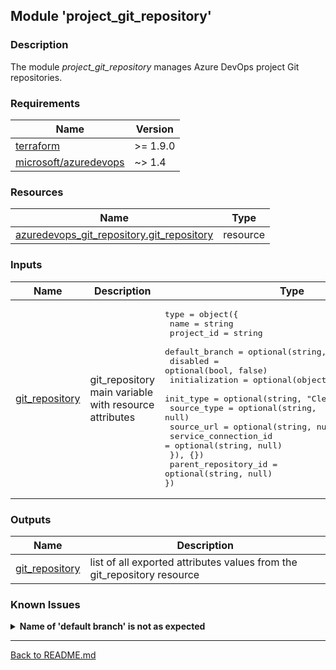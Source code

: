 ## Module 'project_git_repository'

### Description

The module <i>project_git_repository</i> manages Azure DevOps project Git repositories.  

### Requirements

| Name | Version |
|------|---------|
| <a name="requirement_terraform"></a> [terraform](#requirement\_terraform) | >= 1.9.0 |
| <a name="requirement_azuredevops"></a> [microsoft\/azuredevops](#requirement\_azuredevops) | ~> 1.4 |

### Resources

| Name | Type |
|------|------|
| [azuredevops_git_repository.git_repository](https://registry.terraform.io/providers/microsoft/azuredevops/latest/docs/resources/git_repository) | resource |

### Inputs

| Name | Description | Type | Default | Required |
|------|-------------|------|---------|:--------:|
| <a name="input_git_repository"></a> [git\_repository](#input\_git\_repository) | git_repository main variable with resource attributes | <pre>type        = object({<br>  name                  = string<br>  project_id            = string<br>  default_branch        = optional(string, "refs/heads/main")<br>  disabled              = optional(bool, false)<br>  initialization        = optional(object({<br>    init_type             = optional(string, "Clean")<br>    source_type           = optional(string, null)<br>    source_url            = optional(string, null)<br>    service_connection_id = optional(string, null)<br>  }), {})<br>  parent_repository_id  = optional(string, null)<br>})</pre> | none | yes |

### Outputs

| Name | Description |
|------|-------------|
| <a name="output_git_repository"></a> [git\_repository](#output\_git\_repository) | list of all exported attributes values from the git_repository resource |

### Known Issues

<details>
<summary><b>Name of 'default branch' is not as expected</b></summary>

######
While in the past 'master' was often used as the default branch, today it is often 'main'. This is also reflected in AzDo, for example: the default branch name in the initially automatically generated project's repository is also 'main'. Unfortunately, the <i>git_repository</i> resource creates an old 'master' branch instead of a 'main' branch by default. In addition, the provider ignores the AzDo setting 'Default branch name for new repositories'. Even if this is enabled and the default branch name is set to 'main', a 'master' branch will be created instead. Since the default branch name in the module is 'refs/heads/main', an apply will fail if the variable is not explicitly passed with the 'refs/heads/master' default branch value.   
  
To work around this there are currently only 3 options, both of which are unfortunately unpleasant, because they need manual interaction and therefore contradict the idea of IaC deployment.  

1) The variable is configured as 'default_branch = "refs/heads/master"' when applying the code to create the repository. After that, a 'main' branch must be created manually in the Web UI. Then, in a further apply, the default branch variable can be removed from the code so that Terraform changes the default branch for the repository to the 'main' branch that now exists. Finally, the 'master' branch must be removed in the Web UI.  
  
2) The variable is configured as 'default_branch = "refs/heads/master"' when applying the code to create the repository. An additional code snipped must be added to the code, to create a 'main' branch during apply:
<pre>
resource "azuredevops_git_repository_branch" "main" {
  repository_id     = module.<i>{module-name}</i>.git_repository.repository.id
  name              = "main"
  ref_branch        = "master"
  depends_on        = [ module.<i>{module-name}</i> ]
}
</pre>
After the resources including the main branch have been created, it is deleted from the state file.  
<pre>terraform state rm [-dry-run] "azuredevops_git_repository_branch.main"</pre>
Finally, the snippet and the default_branch variable are removed from the code and an apply is executed again.  
  
3) The repository is created in the Web UI and imported afterwards. That at least enables to manage the repository after initial creation.  
  
</details>

---  
  
[Back to README.md](../README.md)  
